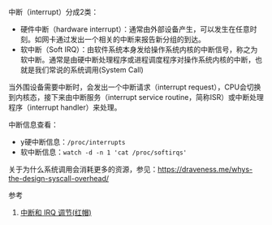 中断（interrupt）分成2类：

- 硬件中断（hardware interrupt）：通常由外部设备产生，可以发生在任意时刻。如网卡通过发出一个相关的中断来报告新分组的到达。
- 软中断（Soft IRQ）：由软件系统本身发给操作系统内核的中断信号，称之为软中断。通常是由硬中断处理程序或进程调度程序对操作系统内核的中断，也就是我们常说的系统调用(System Call)



当外围设备需要中断时，会发出一个中断请求（interrupt request），CPU会切换到内核态，接下来由中断服务（interrupt service routine，简称ISR）或中断处理程序（interrupt handler）来处理。



中断信息查看：

- y硬中断信息：`/proc/interrupts  `
- 软中断信息：`watch -d -n 1 'cat /proc/softirqs'`



关于为什么系统调用会消耗更多的资源，参见：https://draveness.me/whys-the-design-syscall-overhead/



参考

1. [中断和 IRQ 调节(红帽)](https://access.redhat.com/documentation/zh-cn/red_hat_enterprise_linux/6/html/performance_tuning_guide/s-cpu-irq)